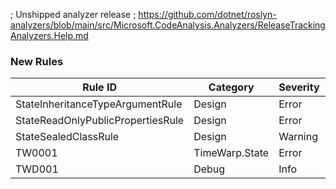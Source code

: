 ﻿; Unshipped analyzer release
; https://github.com/dotnet/roslyn-analyzers/blob/main/src/Microsoft.CodeAnalysis.Analyzers/ReleaseTrackingAnalyzers.Help.md

### New Rules

Rule ID | Category | Severity | Notes
--------|----------|----------|-------
StateInheritanceTypeArgumentRule | Design | Error | StateInheritanceAnalyzer
StateReadOnlyPublicPropertiesRule | Design | Error | StateReadOnlyPublicPropertiesAnalyzer
StateSealedClassRule | Design | Warning | StateInheritanceAnalyzer
TW0001 | TimeWarp.State | Error | TimeWarpStateActionAnalyzer
TWD001 | Debug | Info | TimeWarpStateActionAnalyzer
